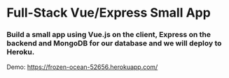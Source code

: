 # Full-Stack Vue/Express Small App

### Build a small app using Vue.js on the client, Express on the backend and MongoDB for our database and we will deploy to Heroku.

Demo: https://frozen-ocean-52656.herokuapp.com/
